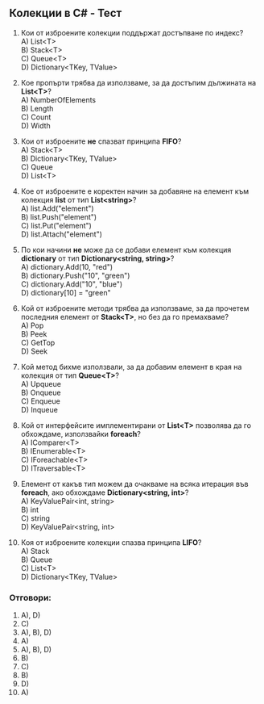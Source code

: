 ﻿## Колекции в C# - Тест

1) Кои от изброените колекции поддържат достъпване по индекс?  
  A) List\<T\>  
  B) Stack\<T\>  
  C) Queue\<T\>  
  D) Dictionary<TKey, TValue>  

2) Кое пропърти трябва да използваме, за да достъпим дължината на **List\<T\>**?  
  A) NumberOfElements    
  B) Length  
  C) Count  
  D) Width  

3) Кои от изброените **не** спазват принципа **FIFO**?  
  А) Stack\<T\>  
  B) Dictionary<TKey, TValue>  
  C) Queue  
  D) List\<T\>  

 4) Кое от изброените е коректен начин за добавяне на елемент към колекция **list** от тип **List\<string\>**?  
   A) list.Add("element")  
   B) list.Push("element")  
   C) list.Put("element")  
   D) list.Attach("element")  
 
5) По кои начини **не** може да се добави елемент към колекция **dictionary** от тип **Dictionary<string, string>**?  
  A) dictionary.Add(10, "red")  
  B) dictionary.Push("10", "green")  
  C) dictionary.Add("10", "blue")  
  D) dictionary[10] = "green"  

6) Кой от изброените методи трябва да използваме, за да прочетем последния елемент от **Stack\<T\>**, но без да го премахваме?  
  A) Pop  
  B) Peek  
  C) GetTop  
  D) Seek  

7) Кой метод бихме използвали, за да добавим елемент в края на колекция от тип **Queue\<T\>**?  
  A) Upqueue  
  B) Onqueue  
  C) Enqueue  
  D) Inqueue  

8) Кой от интерфейсите имплементирани от **List\<T\>** позволява да го обхождаме, използвайки **foreach**?  
  A) IComparer\<T\>  
  B) IEnumerable\<T\>  
  C) IForeachable\<T\>  
  D) ITraversable\<T\>  

9) Елемент от какъв тип можем да очакваме на всяка итерация във **foreach**, ако обхождаме **Dictionary<string, int>**?  
  A) KeyValuePair<int, string>  
  B) int  
  C) string  
  D) KeyValuePair<string, int>  

10) Коя от изброените колекции спазва принципа **LIFO**?  
  A) Stack  
  B) Queue  
  C) List\<T\>  
  D) Dictionary<TKey, TValue>  


  ### Отговори:
  1. A), D)  
  2. C)  
  3. A), B), D)  
  4. A)  
  5. A), B), D)  
  6. B)  
  7. C)  
  8. B)  
  9. D)  
  10. A)  
    
